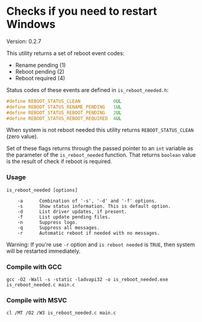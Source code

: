 # Checks if you need to restart Windows

Version: 0.2.7

This utility returns a set of reboot event codes:
- Rename pending (1)
- Reboot pending (2)
- Reboot required (4)

Status codes of these events are defined in `is_reboot_needed.h`:

```C
#define REBOOT_STATUS_CLEAN            0UL
#define REBOOT_STATUS_RENAME_PENDING   1UL
#define REBOOT_STATUS_REBOOT_PENDING   2UL
#define REBOOT_STATUS_REBOOT_REQUIRED  4UL
```

When system is not reboot needed this utility returns `REBOOT_STATUS_CLEAN` (zero value).

Set of these flags returns through the passed pointer to an `int` variable as the parameter of the `is_reboot_needed` function. That returns `boolean` value is the result of check if reboot is required.

### Usage

```
is_reboot_needed [options]

    -a      Combination of '-s', '-d' and '-f' options.
    -s      Show status information. This is default option.
    -d      List driver updates, if present.
    -f      List update pending files.
    -n      Suppress logo.
    -q      Suppress all messages.
    -r      Automatic reboot if needed with no messages.
```

Warning: If you're use `-r` option and `is reboot needed` is `TRUE`, then system will be restarted immediately.
                                                       
### Compile with GCC
```
gcc -O2 -Wall -s -static -ladvapi32 -o is_reboot_needed.exe is_reboot_needed.c main.c
```

### Compile with MSVC
```
cl /MT /O2 /W3 is_reboot_needed.c main.c
```
